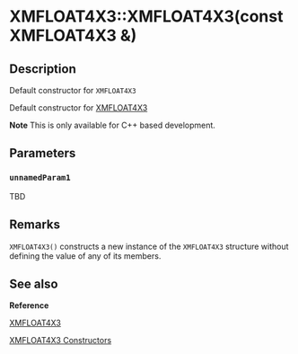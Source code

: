 # XMFLOAT4X3::XMFLOAT4X3(const XMFLOAT4X3 &)

## Description

Default constructor for `XMFLOAT4X3`

Default constructor for [XMFLOAT4X3](https://learn.microsoft.com/windows/desktop/api/directxmath/ns-directxmath-xmfloat4x3)

**Note** This is only available for C++ based development.

## Parameters

### `unnamedParam1`

TBD

## Remarks

`XMFLOAT4X3()` constructs a new instance of the `XMFLOAT4X3` structure without
defining the value of any of its members.

## See also

**Reference**

[XMFLOAT4X3](https://learn.microsoft.com/windows/desktop/api/directxmath/ns-directxmath-xmfloat4x3)

[XMFLOAT4X3 Constructors](https://learn.microsoft.com/windows/desktop/dxmath/xmfloat4x3-ctor)